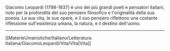 Giacomo Leopardi (1798-1837) è uno dei più grandi poeti e pensatori italiani, noto per la profondità del suo pensiero filosofico e l'originalità della sua poesia. La sua vita, le sue opere, e il suo pensiero riflettono una costante riflessione sull'esistenza umana, la natura, e il destino dell'uomo.

---
[[MaterieUmanistiche/Italiano/Letteratura Italiana/GiacomoLeopardi/Vita/Vita|Vita]]

